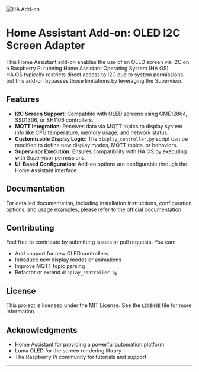 ![HA Add-on](https://img.shields.io/badge/Home--Assistant-Add--on-blue?logo=home-assistant)

# Home Assistant Add-on: OLED I2C Screen Adapter

This Home Assistant add-on enables the use of an OLED screen via I2C on a Raspberry Pi running Home Assistant Operating System (HA OS).  
HA OS typically restricts direct access to I2C due to system permissions, but this add-on bypasses those limitations by leveraging the Supervisor.

## Features

- **I2C Screen Support**: Compatible with OLED screens using GME12864, SSD1306, or SH1106 controllers.
- **MQTT Integration**: Receives data via MQTT topics to display system info like CPU temperature, memory usage, and network status.
- **Customizable Display Logic**: The `display_controller.py` script can be modified to define new display modes, MQTT topics, or behaviors.
- **Supervisor Execution**: Ensures compatibility with HA OS by executing with Supervisor permissions.
- **UI-Based Configuration**: Add-on options are configurable through the Home Assistant interface 

## Documentation
For detailed documentation, including installation instructions, configuration options, and usage examples, please refer to the [official documentation](https://github.com/Valeyrian/Home_Assistant_Add-on_OLED_I2C_Screen_Adapter/blob/main/oled-i2c-screen-adapter/DOCS.md).

## Contributing

Feel free to contribute by submitting issues or pull requests. You can:

- Add support for new OLED controllers
- Introduce new display modes or animations
- Improve MQTT topic parsing
- Refactor or extend `display_controller.py`

## License

This project is licensed under the MIT License. See the `LICENSE` file for more information.

## Acknowledgments

- Home Assistant for providing a powerful automation platform  
- Luma OLED for the screen rendering library  
- The Raspberry Pi community for tutorials and support

---
